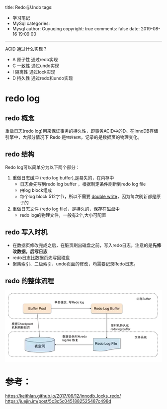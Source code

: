 title: Redo与Undo
tags:
  - 学习笔记
  - MySql
categories:
  - Mysql
author: Guyuqing
copyright: true
comments: false
date: 2019-08-16 19:09:00
---
ACID 通过什么实现？
* A 原子性
	通过redo实现
* C 一致性
	通过undo实现  	
* I 隔离性
	通过lock实现
* D 持久性
	通过redo和undo实现

# redo log
## redo 概念
重做日志(redo log)用来保证事务的持久性，即事务ACID中的D。在InnoDB存储引擎中，大部分情况下 Redo 是`物理日志`，记录的是数据页的物理变化。
## redo 结构
Redo log可以简单分为以下两个部分：
1. 重做日志缓冲 (redo log buffer),是易失的，在内存中
    * 日志会先写到redo log buffer ，根据制定条件刷新到redo log file
    * 由log block组成  
    * 每个log block 512字节，所以不需要 [double write](http://123.56.47.170:8080/2019/07/31/Mysql02/#%E4%B8%A4%E6%AC%A1%E5%86%99)，因为每次刷新都是原子的  
2. 重做日志文件 (redo log file)，是持久的，保存在磁盘中	
	* redo log的物理文件，一般有2个,大小可配置  

## redo 写入时机
* 在数据页修改完成之后，在脏页刷出磁盘之前，写入redo日志。注意的是**先修改数据，后写日志**
* redo日志比数据页先写回磁盘
* 聚集索引、二级索引、undo页面的修改，均需要记录Redo日志。

## redo 的整体流程
![redo](Mysql-RedoAndUndo/redo-buffer.png)


# 参考：
https://keithlan.github.io/2017/06/12/innodb_locks_redo/
https://juejin.im/post/5c3c5c0451882525487c498d